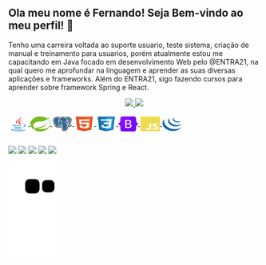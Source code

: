 ## Ola meu nome é Fernando! Seja Bem-vindo ao meu perfil! 👋

Tenho uma carreira voltada ao suporte usuario, teste sistema, criação de manual e treinamento para usuarios, porém atualmente estou me capacitando em Java focado em desenvolvimento Web pelo @ENTRA21, na qual quero me aprofundar na linguagem e aprender as suas diversas aplicações e frameworks.
Além do ENTRA21, sigo fazendo cursos para aprender sobre framework Spring e React.

<div align="center">
  <a href="https://github.com/iTzP4iN">
  <img height="180em" src="https://github-readme-stats.vercel.app/api?username=iTzP4iN&show_icons=true&theme=dracula&include_all_commits=true&count_private=true"/>
  <img height="180em" src="https://github-readme-stats.vercel.app/api/top-langs/?username=iTzP4iN&layout=compact&langs_count=7&theme=dracula"/>
</div>

  <div style="display: inline_block"><br>
  <img align="center" alt="CSS" height="30" width="40" src="https://raw.githubusercontent.com/devicons/devicon/master/icons/java/java-original.svg">  
  <img align="center" alt="Spring" height="30" width="40" src="https://raw.githubusercontent.com/devicons/devicon/master/icons/spring/spring-original.svg">
  <img align="center" alt="Spring" height="30" width="40" src="https://raw.githubusercontent.com/devicons/devicon/master/icons/postgresql/postgresql-original.svg">
  <img align="center" alt="HTML" height="30" width="40" src="https://raw.githubusercontent.com/devicons/devicon/master/icons/html5/html5-original.svg">
  <img align="center" alt="CSS" height="30" width="40" src="https://raw.githubusercontent.com/devicons/devicon/master/icons/css3/css3-original.svg">
  <img align="center" alt="CSS" height="30" width="40" src="https://raw.githubusercontent.com/devicons/devicon/master/icons/bootstrap/bootstrap-original.svg">
  <img align="center" alt="Js" height="30" width="40" src="https://raw.githubusercontent.com/devicons/devicon/master/icons/javascript/javascript-plain.svg">
  <img align="center" alt="CSS" height="30" width="40" src="https://raw.githubusercontent.com/devicons/devicon/master/icons/jquery/jquery-original.svg">  
  
  
</div>
  
##
  <div> 
  <a href="https://www.facebook.com/iTzP4iN" target="_blank"><img src="https://img.shields.io/badge/-Facebook-%23333?style=for-the-badge&logo=facebook&logoColor=white" target="_blank"></a>  
  <a href="https://instagram.com/itz_p4in" target="_blank"><img src="https://img.shields.io/badge/-Instagram-%23E4405F?style=for-the-badge&logo=instagram&logoColor=white" target="_blank"></a>
 	<a href="https://www.twitch.tv/itz_p4in_" target="_blank"><img src="https://img.shields.io/badge/Twitch-9146FF?style=for-the-badge&logo=twitch&logoColor=white" target="_blank"></a>
  <a href = "mailto:fdbautista90@gmail.com"><img src="https://img.shields.io/badge/-Gmail-%23333?style=for-the-badge&logo=gmail&logoColor=white" target="_blank"></a>
  <a href="https://www.linkedin.com/in/fernando-delgado-bautista/" target="_blank"><img src="https://img.shields.io/badge/-LinkedIn-%230077B5?style=for-the-badge&logo=linkedin&logoColor=white" target="_blank"></a> 
 
  ![Snake animation](https://github.com/iTzP4iN/iTzP4iN/blob/output/github-contribution-grid-snake.svg)
 
</div>
  


